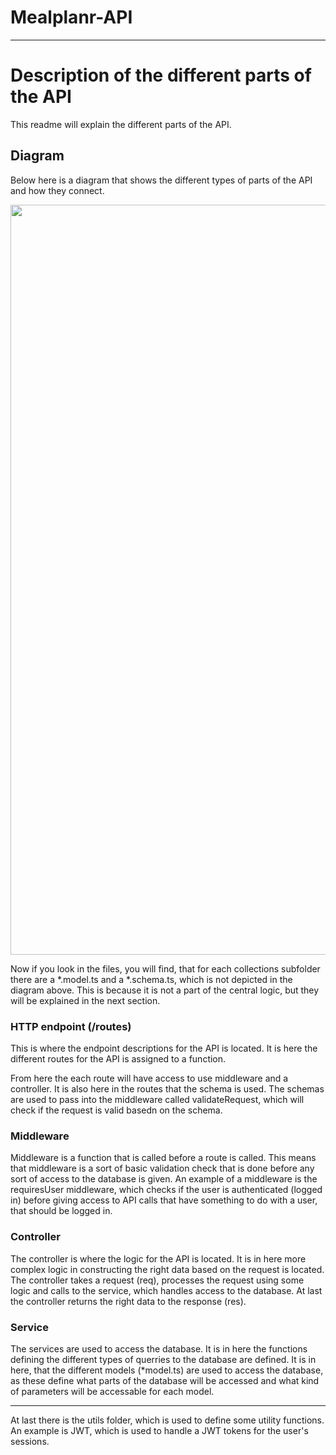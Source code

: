 # Mealplanr-API

---

# Description of the different parts of the API
This readme will explain the different parts of the API.

## Diagram
Below here is a diagram that shows the different types of parts of the API and how they connect.
<p align="center">
  <img width="1200" src="https://i.imgur.com/lwI0lsj.png">
</p>
Now if you look in the files, you will find, that for each collections subfolder there are a *.model.ts and a *.schema.ts, which is not depicted in the diagram above. This is because it is not a part of the central logic, but they will be explained in the next section.

### HTTP endpoint (/routes)
This is where the endpoint descriptions for the API is located. It is here the different routes for the API is assigned to a function.

From here the each route will have access to use middleware and a controller. It is also here in the routes that the schema is used. The schemas are used to pass into the middleware called validateRequest, which will check if the request is valid basedn on the schema.

### Middleware
Middleware is a function that is called before a route is called. This means that middleware is a sort of basic validation check that is done before any sort of access to the database is given. An example of a middleware is the requiresUser middleware, which checks if the user is authenticated (logged in) before giving access to API calls that have something to do with a user, that should be logged in.

### Controller
The controller is where the logic for the API is located. It is in here more complex logic in constructing the right data based on the request is located. The controller takes a request (req), processes the request using some logic and calls to the service, which handles access to the database. At last the controller returns the right data to the response (res).

### Service
The services are used to access the database. It is in here the functions defining the different types of querries to the database are defined. It is in here, that the different models (*model.ts) are used to access the database, as these define what parts of the database will be accessed and what kind of parameters will be accessable for each model.

---
At last there is the utils folder, which is used to define some utility functions. An example is JWT, which is used to handle a JWT tokens for the user's sessions.
